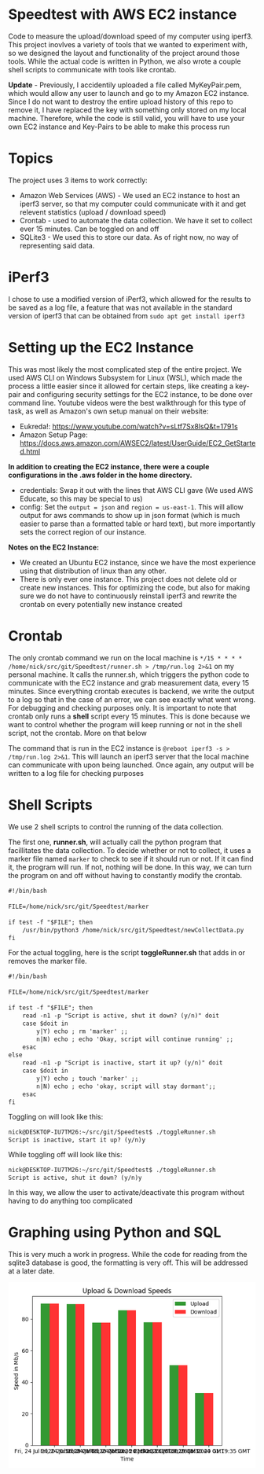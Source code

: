 # Speedtest with AWS EC2 instance
Code to measure the upload/download speed of my computer using iperf3. This project inovlves a variety of tools that we wanted to experiment with, so we designed the layout and functionality of the project around those tools. While the actual code is written in Python, we also wrote a couple shell scripts to communicate with tools like crontab.

__Update__ - Previously, I accidentily uploaded a file called MyKeyPair.pem, which would allow any user to launch and go to my Amazon EC2 instance. Since I do not want to destroy the entire upload history of this repo to remove it, I have replaced the key with something only stored on my local machine. Therefore, while the code is still valid, you will have to use your own EC2 instance and Key-Pairs to be able to make this process run

# Topics
The project uses 3 items to work correctly:
* Amazon Web Services (AWS) - We used an EC2 instance to host an iperf3 server, so that my computer could communicate with it and get relevent statistics (upload / download speed)
* Crontab - used to automate the data collection. We have it set to collect ever 15 minutes. Can be toggled on and off
* SQLite3 - We used this to store our data. As of right now, no way of representing said data.

# iPerf3
I chose to use a modified version of iPerf3, which allowed for the results to be saved as a log file, a feature that was not available in the standard version of iperf3 that can be obtained from `sudo apt get install iperf3`

# Setting up the EC2 Instance
This was most likely the most complicated step of the entire project. We used AWS CLI on Windows Subsystem for Linux (WSL), which made the process a little easier since it allowed for certain steps, like creating a key-pair and configuring security settings for the EC2 instance, to be done over command line. Youtube videos were the best walkthrough for this type of task, as well as Amazon's own setup manual on their website:
* Eukreda!: https://www.youtube.com/watch?v=sLtf7Sx8lsQ&t=1791s
* Amazon Setup Page: https://docs.aws.amazon.com/AWSEC2/latest/UserGuide/EC2_GetStarted.html

__In addition to creating the EC2 instance, there were a couple configurations in the .aws folder in the home directory.__ 
* credentials: Swap it out with the lines that AWS CLI gave (We used AWS Educate, so this may be special to us)
* config: Set the `output = json` and `region = us-east-1`. This will allow output for aws commands to show up in json format (which is much easier to parse than a formatted table or hard text), but more importantly sets the correct region of our instance. 

__Notes on the EC2 Instance:__
* We created an Ubuntu EC2 instance, since we have the most experience using that distribution of linux than any other. 
* There is only ever one instance. This project does not delete old or create new instances. This for optimizing the code, but also for making sure we do not have to continuously reinstall iperf3 and rewrite the crontab on every potentially new instance created

# Crontab
The only crontab command we run on the local machine is `*/15 * * * * /home/nick/src/git/Speedtest/runner.sh > /tmp/run.log 2>&1` on my personal machine. It calls the runner.sh, which triggers the python code to communicate with the EC2 instance and grab measurement data, every 15 minutes. Since everything crontab executes is backend, we write the output to a log so that in the case of an error, we can see exactly what went wrong. For debugging and checking purposes only. It is important to note that crontab only runs a __shell__ script every 15 minutes. This is done because we want to control whether the program will keep running or not in the shell script, not the crontab. More on that below 

The command that is run in the EC2 instance is `@reboot iperf3 -s > /tmp/run.log 2>&1`. This will launch an iperf3 server that the local machine can communicate with upon being launched. Once again, any output will be written to a log file for checking purposes

# Shell Scripts
We use 2 shell scripts to control the running of the data collection. 

The first one, __runner.sh__, will actually call the python program that facillitates the data collection. To decide whether or not to collect, it uses a marker file named `marker` to check to see if it should run or not. If it can find it, the program will run. If not, nothing will be done. In this way, we can turn the program on and off without having to constantly modify the crontab. 
```
#!/bin/bash

FILE=/home/nick/src/git/Speedtest/marker

if test -f "$FILE"; then
    /usr/bin/python3 /home/nick/src/git/Speedtest/newCollectData.py
fi
```
For the actual toggling, here is the script __toggleRunner.sh__ that adds in or removes the marker file. 
```
#!/bin/bash

FILE=/home/nick/src/git/Speedtest/marker

if test -f "$FILE"; then
    read -n1 -p "Script is active, shut it down? (y/n)" doit
    case $doit in
        y|Y) echo ; rm 'marker' ;;
        n|N) echo ; echo 'Okay, script will continue running' ;;
    esac
else
    read -n1 -p "Script is inactive, start it up? (y/n)" doit
    case $doit in
        y|Y) echo ; touch 'marker' ;;
        n|N) echo ; echo 'okay, script will stay dormant';;
    esac
fi
```
Toggling on will look like this:
```
nick@DESKTOP-IU7TM26:~/src/git/Speedtest$ ./toggleRunner.sh
Script is inactive, start it up? (y/n)y
```
While toggling off will look like this:
```
nick@DESKTOP-IU7TM26:~/src/git/Speedtest$ ./toggleRunner.sh
Script is active, shut it down? (y/n)y
```
In this way, we allow the user to activate/deactivate this program without having to do anything too complicated

# Graphing using Python and SQL
This is very much a work in progress. While the code for reading from the sqlite3 database is good, the formatting is very off. This will be addressed at a later date.

![1](https://github.com/jazhang1999/Speedtest/blob/master/Figures/Figure1.png?raw=true)
